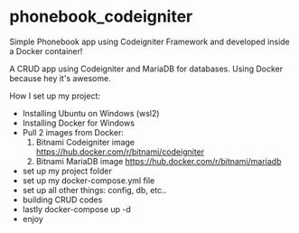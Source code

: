 # phonebook_codeigniter
Simple Phonebook app using Codeigniter Framework and developed inside a Docker container!

A CRUD app using Codeigniter and MariaDB for databases. Using Docker because hey it's awesome.

How I set up my project:
- Installing Ubuntu on Windows (wsl2)
- Installing Docker for Windows
- Pull 2 images from Docker:
    1) Bitnami Codeigniter image https://hub.docker.com/r/bitnami/codeigniter
    2) Bitnami MariaDB image https://hub.docker.com/r/bitnami/mariadb
- set up my project folder
- set up my docker-compose.yml file
- set up all other things: config, db, etc..
- building CRUD codes
- lastly docker-compose up -d
- enjoy